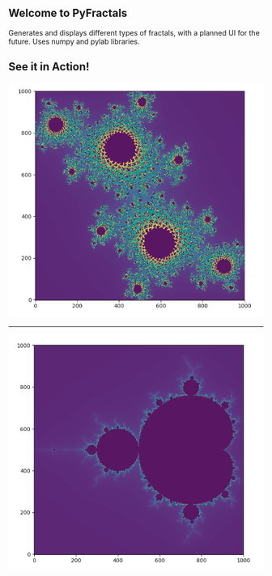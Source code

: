 ## Welcome to PyFractals

Generates and displays different types of fractals, with a planned UI for the future.
Uses numpy and pylab libraries.

## See it in Action!

![Alt text](/sample_pics/JuliaSet.png?raw=true "The Julia Set")

---

![Alt text](/sample_pics/MandelbrotSet.png?raw=true "The Mandelbrot Set")
